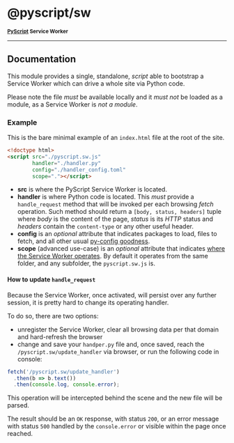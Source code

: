 # @pyscript/sw

<sup>**[PyScript](https://github.com/pyscript/pyscript) Service Worker**</sup>

---

## Documentation

This module provides a single, standalone, *script* able to bootstrap a Service Worker which can drive a whole site via Python code.

Please note the file *must* be available locally and it *must not* be loaded as a module, as a Service Worker is *not a module*.

### Example

This is the bare minimal example of an `index.html` file at the root of the site.

```html
<!doctype html>
<script src="./pyscript.sw.js"
        handler="./handler.py"
        config="./handler_config.toml"
        scope="."></script>
```

  * **src** is where the PyScript Service Worker is located.
  * **handler** is where Python code is located. This *must* provide a `handle_request` method that will be invoked per each browsing *fetch* operation. Such method should return a `[body, status, headers]` tuple where *body* is the content of the page, *status* is its *HTTP* status and *headers* contain the `content-type` or any other useful header.
  * **config** is an *optional* attribute that indicates packages to load, files to fetch, and all other usual [py-config goodness](https://docs.pyscript.net/latest/reference/elements/py-config.html).
  * **scope** (advanced use-case) is an *optional* attribute that indicates [where the Service Worker operates](https://developer.mozilla.org/en-US/docs/Web/API/ServiceWorkerGlobalScope). By default it operates from the same folder, and any subfolder, the `pyscript.sw.js` is.

#### How to update `handle_request`

Because the Service Worker, once activated, will persist over any further session, it is pretty hard to change its operating handler.

To do so, there are two options:

  * unregister the Service Worker, clear all browsing data per that domain and hard-refresh the browser
  * change and save your `handper.py` file and, once saved, reach the `/pyscript.sw/update_handler` via browser, or run the following code in console:

```js
fetch('/pyscript.sw/update_handler')
  .then(b => b.text())
  .then(console.log, console.error);
```

This operation will be intercepted behind the scene and the new file will be parsed.

The result should be an `OK` response, with status `200`, or an error message with status `500` handled by the `console.error` or visible within the page once reached.
